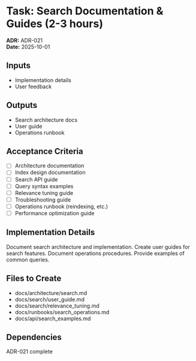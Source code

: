# Task: Search Documentation & Guides (2-3 hours)
**ADR:** ADR-021  
**Date:** 2025-10-01

## Inputs
- Implementation details
- User feedback

## Outputs
- Search architecture docs
- User guide
- Operations runbook

## Acceptance Criteria
- [ ] Architecture documentation
- [ ] Index design documentation
- [ ] Search API guide
- [ ] Query syntax examples
- [ ] Relevance tuning guide
- [ ] Troubleshooting guide
- [ ] Operations runbook (reindexing, etc.)
- [ ] Performance optimization guide

## Implementation Details
Document search architecture and implementation. Create user guides for search features. Document operations procedures. Provide examples of common queries.

## Files to Create
- docs/architecture/search.md
- docs/search/user_guide.md
- docs/search/relevance_tuning.md
- docs/runbooks/search_operations.md
- docs/api/search_examples.md

## Dependencies
ADR-021 complete